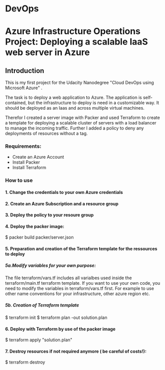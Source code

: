 # DevOps
# Azure Infrastructure Operations Project: Deploying a scalable IaaS web server in Azure

## Introduction


This is my first project for the Udacity Nanodegree "Cloud DevOps using Microsoft Azure" .

The task is to deploy a web application to Azure. The application is self-contained, but the infrastructure to deploy is need in a customizable way.
It should be deployed as an Iaas and across multiple virtual machines.

Therefor I created a server image with Packer and used Terraform to create a template for deploying a scalable cluster of servers with a load balancer to manage the incoming traffic.
Further I added a policy to deny any deployments of resources without a tag.

### Requirements:
- Create an Azure Account
- Install Packer
- Install Terraform

### How to use 
#### 1. Change the credentials to your own Azure credentials

#### 2. Create an Azure Subscription and a resource group

#### 3. Deploy the policy to your resoure group

#### 4. Deploy the packer image:

$ packer build packer/server.json

#### 5. Preparation and creation of the Terraform template for the ressources to deploy

##### 5a.Modify variables for your own purpose:
The file terraform/vars.tf includes all varialbes used inside the terraform/main.tf terraform template. If you want to use your own code, you need to modify the variables in terraform/vars.tf first. For example to use other name conventions for your infrastructure, other azure region etc.

##### 5b. Creation of Terraform template
$ terraform init
$ terraform plan -out solution.plan

#### 6. Deploy with Terraform by use of the packer image

$ terraform apply "solution.plan"

#### 7. Destroy resources if not required anymore ( be careful of costs!):
$ terraform destroy
